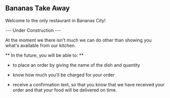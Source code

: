 ## Bananas Take Away


Welcome to the only restaurant in Bananas City!

--- Under Construction ---

At the moment we there isn't much we can do other than showing you what's available from our kitchen.

** In the future, you will be able to: **

- to place an order by giving the name of the dish and quantity

- know how much you'll be charged for your order

- receive a confirmation text, so that you know that we have received your order and that your food will be delivered on time.
